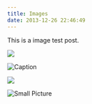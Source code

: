 ```yaml
---
title: Images
date: 2013-12-26 22:46:49
---
```


This is a image test post.

![](//ww1.sinaimg.cn/mw690/81b78497jw1emfgwkasznj21hc0u0qb7.jpg)

![Caption](https://ww3.sinaimg.cn/mw690/81b78497jw1emfgwjrh2pj21hc0u01g3.jpg)

![](https://ww2.sinaimg.cn/mw690/81b78497jw1emfgwil5xkj21hc0u0tpm.jpg)

![Small Picture](https://placehold.it/350x150.jpg)
